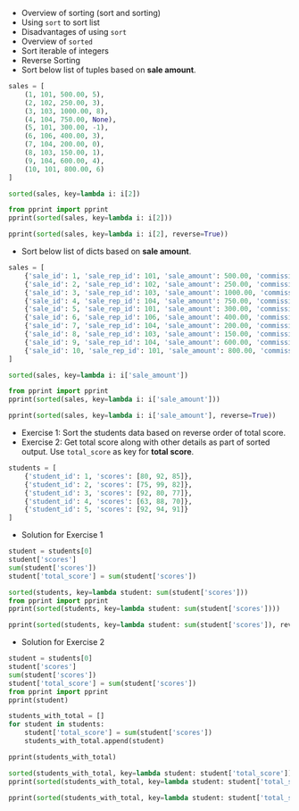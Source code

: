 * Overview of sorting (sort and sorting)
* Using `sort` to sort list
* Disadvantages of using `sort`
* Overview of `sorted`
* Sort iterable of integers
* Reverse Sorting
* Sort below list of tuples based on **sale amount**.
```python
sales = [
    (1, 101, 500.00, 5),
    (2, 102, 250.00, 3),
    (3, 103, 1000.00, 8),
    (4, 104, 750.00, None),
    (5, 101, 300.00, -1),
    (6, 106, 400.00, 3),
    (7, 104, 200.00, 0),
    (8, 103, 150.00, 1),
    (9, 104, 600.00, 4),
    (10, 101, 800.00, 6)
]

sorted(sales, key=lambda i: i[2])

from pprint import pprint
pprint(sorted(sales, key=lambda i: i[2]))

pprint(sorted(sales, key=lambda i: i[2], reverse=True))
```
* Sort below list of dicts based on **sale amount**.
```python
sales = [
    {'sale_id': 1, 'sale_rep_id': 101, 'sale_amount': 500.00, 'commission_pct': 5},
    {'sale_id': 2, 'sale_rep_id': 102, 'sale_amount': 250.00, 'commission_pct': 3},
    {'sale_id': 3, 'sale_rep_id': 103, 'sale_amount': 1000.00, 'commission_pct': 8},
    {'sale_id': 4, 'sale_rep_id': 104, 'sale_amount': 750.00, 'commission_pct': None},
    {'sale_id': 5, 'sale_rep_id': 101, 'sale_amount': 300.00, 'commission_pct': -1},
    {'sale_id': 6, 'sale_rep_id': 106, 'sale_amount': 400.00, 'commission_pct': 3},
    {'sale_id': 7, 'sale_rep_id': 104, 'sale_amount': 200.00, 'commission_pct': 0},
    {'sale_id': 8, 'sale_rep_id': 103, 'sale_amount': 150.00, 'commission_pct': 1},
    {'sale_id': 9, 'sale_rep_id': 104, 'sale_amount': 600.00, 'commission_pct': 4},
    {'sale_id': 10, 'sale_rep_id': 101, 'sale_amount': 800.00, 'commission_pct': 6}
]

sorted(sales, key=lambda i: i['sale_amount'])

from pprint import pprint
pprint(sorted(sales, key=lambda i: i['sale_amount']))

pprint(sorted(sales, key=lambda i: i['sale_amount'], reverse=True))
```
* Exercise 1: Sort the students data based on reverse order of total score.
* Exercise 2: Get total score along with other details as part of sorted output. Use `total_score` as key for **total score**.
```python
students = [
    {'student_id': 1, 'scores': [80, 92, 85]},
    {'student_id': 2, 'scores': [75, 99, 82]},
    {'student_id': 3, 'scores': [92, 80, 77]},
    {'student_id': 4, 'scores': [63, 88, 70]},
    {'student_id': 5, 'scores': [92, 94, 91]}
]
```
* Solution for Exercise 1
```python
student = students[0]
student['scores']
sum(student['scores'])
student['total_score'] = sum(student['scores'])

sorted(students, key=lambda student: sum(student['scores']))
from pprint import pprint
pprint(sorted(students, key=lambda student: sum(student['scores'])))

pprint(sorted(students, key=lambda student: sum(student['scores']), reverse=True))
```
* Solution for Exercise 2
```python
student = students[0]
student['scores']
sum(student['scores'])
student['total_score'] = sum(student['scores'])
from pprint import pprint
pprint(student)

students_with_total = []
for student in students:
    student['total_score'] = sum(student['scores'])
    students_with_total.append(student)

pprint(students_with_total)

sorted(students_with_total, key=lambda student: student['total_score'])
pprint(sorted(students_with_total, key=lambda student: student['total_score']))

pprint(sorted(students_with_total, key=lambda student: student['total_score'], reverse=True))
```

